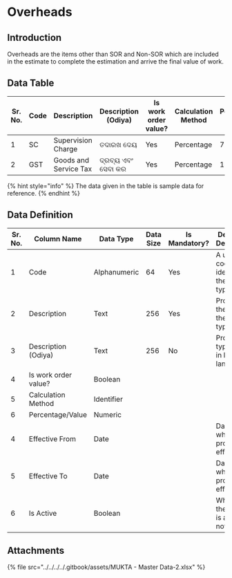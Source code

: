 # Overheads

## Introduction

Overheads are the items other than SOR and Non-SOR which are included in the estimate to complete the estimation and arrive the final value of work.

## Data Table

| Sr. No. | Code | Description           | Description (Odiya) | Is work order value? | Calculation Method | Percentage/ Value | Effective From | Effective To | Is Active |
| ------- | ---- | --------------------- | ------------------- | -------------------- | ------------------ | ----------------- | -------------- | ------------ | --------- |
| 1       | SC   | Supervision Charge    | ତଦାରଖ ଦେୟ           | Yes                  | Percentage         | 7.5               |                |              |           |
| 2       | GST  | Goods and Service Tax | ଦ୍ରବ୍ୟ ଏବଂ ସେବା କର  | Yes                  | Percentage         | 18                |                |              |           |

{% hint style="info" %}
The data given in the table is sample data for reference.
{% endhint %}

## Data Definition

| Sr. No. | Column Name          | Data Type    | Data Size | Is Mandatory? | Definition/ Description                         |
| ------- | -------------------- | ------------ | --------- | ------------- | ----------------------------------------------- |
| 1       | Code                 | Alphanumeric | 64        | Yes           | A unique code that identifies the project type. |
| 2       | Description          | Text         | 256       | Yes           | Provides the name of the project type           |
| 3       | Description (Odiya)  | Text         | 256       | No            | Project type name in local language             |
| 4       | Is work order value? | Boolean      |           |               |                                                 |
| 5       | Calculation Method   | Identifier   |           |               |                                                 |
| 6       | Percentage/Value     | Numeric      |           |               |                                                 |
| 4       | Effective From       | Date         |           |               | Date from which the project is effective        |
| 5       | Effective To         | Date         |           |               | Date till which the project is effective        |
| 6       | Is Active            | Boolean      |           |               | Whether the project is active or not            |

## Attachments

{% file src="../../../../.gitbook/assets/MUKTA - Master Data-2.xlsx" %}
